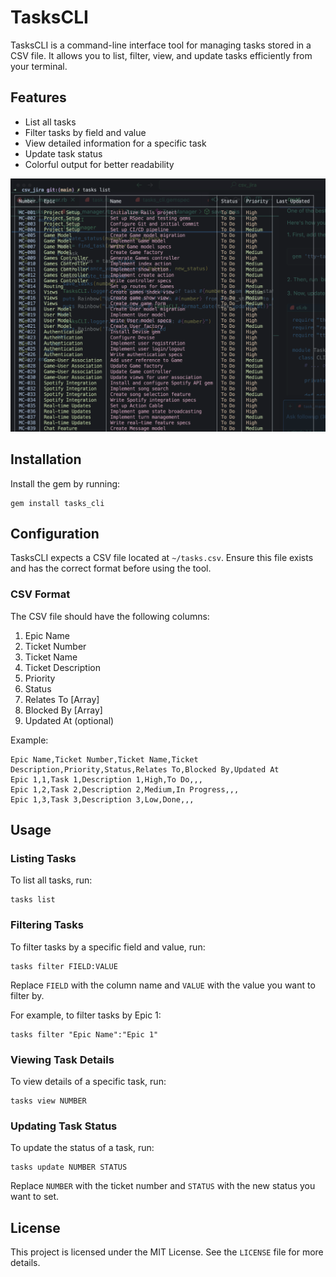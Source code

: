 # TasksCLI

TasksCLI is a command-line interface tool for managing tasks stored in a CSV file. It allows you to list, filter, view, and update tasks efficiently from your terminal.


## Features

- List all tasks
- Filter tasks by field and value
- View detailed information for a specific task
- Update task status
- Colorful output for better readability

![TasksCLI Example](example.png)



## Installation

Install the gem by running:

```
gem install tasks_cli
```

## Configuration

TasksCLI expects a CSV file located at `~/tasks.csv`. Ensure this file exists and has the correct format before using the tool.

### CSV Format

The CSV file should have the following columns:

1. Epic Name
2. Ticket Number
3. Ticket Name
4. Ticket Description
5. Priority
6. Status
7. Relates To [Array]
8. Blocked By [Array]
9. Updated At (optional)

Example:

```
Epic Name,Ticket Number,Ticket Name,Ticket Description,Priority,Status,Relates To,Blocked By,Updated At
Epic 1,1,Task 1,Description 1,High,To Do,,,
Epic 1,2,Task 2,Description 2,Medium,In Progress,,,
Epic 1,3,Task 3,Description 3,Low,Done,,,
```

## Usage

### Listing Tasks

To list all tasks, run:

```
tasks list
```

### Filtering Tasks

To filter tasks by a specific field and value, run:

```
tasks filter FIELD:VALUE
```

Replace `FIELD` with the column name and `VALUE` with the value you want to filter by.

For example, to filter tasks by Epic 1:

```
tasks filter "Epic Name":"Epic 1" 
```

### Viewing Task Details

To view details of a specific task, run:

```
tasks view NUMBER
```

### Updating Task Status

To update the status of a task, run:

```
tasks update NUMBER STATUS
```

Replace `NUMBER` with the ticket number and `STATUS` with the new status you want to set.

## License

This project is licensed under the MIT License. See the `LICENSE` file for more details.



